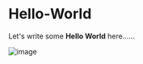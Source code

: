 # Hello-World

Let's write some **Hello World** here......

![image](https://cdn-images-1.medium.com/max/2600/1*0KFB17_NGTPB0XWyc4BSgQ.jpeg)
